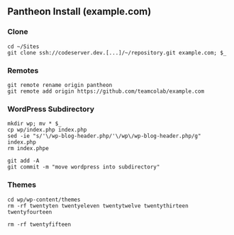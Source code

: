 ## Pantheon Install (example.com)

### Clone
```shell
cd ~/Sites
git clone ssh://codeserver.dev.[...]/~/repository.git example.com; $_
```

### Remotes
```shell
git remote rename origin pantheon
git remote add origin https://github.com/teamcolab/example.com
```

### WordPress Subdirectory
```shell
mkdir wp; mv * $_
cp wp/index.php index.php
sed -ie "s/'\/wp-blog-header.php/'\/wp\/wp-blog-header.php/g" index.php
rm index.phpe
```

```shell
git add -A
git commit -m "move wordpress into subdirectory"
```

### Themes
```shell
cd wp/wp-content/themes
rm -rf twentyten twentyeleven twentytwelve twentythirteen twentyfourteen
```

```shell
rm -rf twentyfifteen
```
